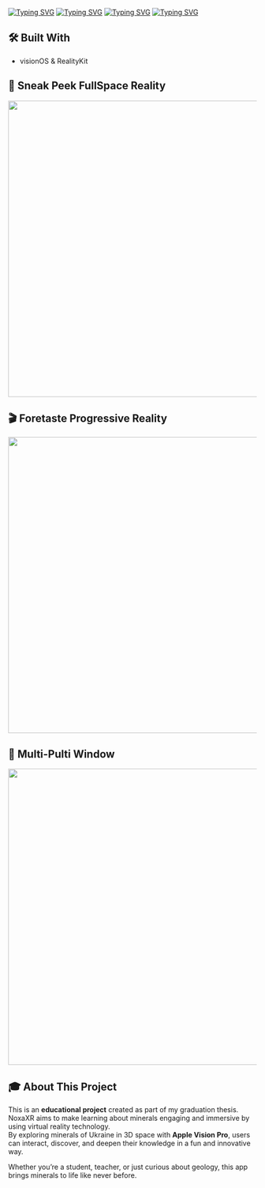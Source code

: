 [![Typing SVG](https://readme-typing-svg.demolab.com?font=Bitcount+Grid+Double&pause=1000&color=F004F7&width=450&lines=Hi%2C+Max+here+%F0%9F%A4%96)](https://git.io/typing-svg)
[![Typing SVG](https://readme-typing-svg.demolab.com?font=Teko&weight=600&size=30&pause=1000&color=0229F7&width=750&lines=%F0%9F%8E%93+This+repository+contains+my+graduation+project%3A)](https://git.io/typing-svg)
[![Typing SVG](https://readme-typing-svg.demolab.com?font=Teko&weight=600&size=30&pause=1000&color=07F700&width=546&lines=%22Development+of+an+educational-entertainment+app)](https://git.io/typing-svg)
[![Typing SVG](https://readme-typing-svg.demolab.com?font=Teko&weight=600&size=30&pause=1000&color=07F700&width=410&lines=using+visionOS+for+Apple+Vision+Pro.%F0%9F%A5%BD%22)](https://git.io/typing-svg)

## 🛠️ Built With

- visionOS & RealityKit  


## 📸 Sneak Peek FullSpace Reality
<img src="https://media3.giphy.com/media/v1.Y2lkPTc5MGI3NjExY2dwc2JybWpka3c3azR2cTNrajdmcW0zNW83MHF1dzY2ejlqMmZsMyZlcD12MV9pbnRlcm5hbF9naWZfYnlfaWQmY3Q9Zw/6GshzLehoOVSRg0nLb/giphy.gif" width="600"/>

## 🎬 Foretaste Progressive Reality
<img src="https://media3.giphy.com/media/v1.Y2lkPTc5MGI3NjExY2dwc2JybWpka3c3azR2cTNrajdmcW0zNW83MHF1dzY2ejlqMmZsMyZlcD12MV9pbnRlcm5hbF9naWZfYnlfaWQmY3Q9Zw/6GshzLehoOVSRg0nLb/giphy.gif" width="600"/>

## 👾 Multi-Pulti Window
<img src="https://media0.giphy.com/media/v1.Y2lkPTc5MGI3NjExcWYzNjhwM25qeWNwNjYyZHQwdnRqd3Ntb3EzZ2RvcG54MjFpcWk4bSZlcD12MV9pbnRlcm5hbF9naWZfYnlfaWQmY3Q9Zw/Py378MI96UrijIhziU/giphy.gif" width="600"/>

## 🎓 About This Project

This is an **educational project** created as part of my graduation thesis.  
NoxaXR aims to make learning about minerals engaging and immersive by using virtual reality technology.  
By exploring minerals of Ukraine in 3D space with **Apple Vision Pro**, users can interact, discover, and deepen their knowledge in a fun and innovative way.

Whether you’re a student, teacher, or just curious about geology, this app brings minerals to life like never before.
